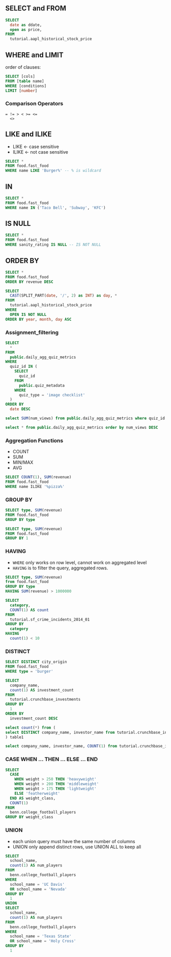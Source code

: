 ## SELECT and FROM
```sql
SELECT
  date as ddate,
  open as price,
FROM
  tutorial.aapl_historical_stock_price
```

## WHERE and LIMIT

order of clauses:

```sql
SELECT [cols]
FROM [table name]
WHERE [conditions]
LIMIT [number]
```

### Comparison Operators

```
= != > < >= <=
  <>

```

## LIKE and ILIKE
- LIKE <- case sensitive
- ILIKE <- not case sensitive
```sql
SELECT *
FROM food.fast_food
WHERE name LIKE 'Burger%' -- % is wildcard
```

## IN
```sql
SELECT *
FROM food.fast_food
WHERE name IN ('Taco Bell', 'Subway', 'KFC')
```

## IS NULL
```sql
SELECT *
FROM food.fast_food
WHERE sanity_rating IS NULL -- IS NOT NULL
```

## ORDER BY
```sql
SELECT *
FROM food.fast_food
ORDER BY revenue DESC
```
```sql
SELECT
  CAST(SPLIT_PART(date, '/', 2) as INT) as day, *
FROM
  tutorial.aapl_historical_stock_price
WHERE
  OPEN IS NOT NULL
ORDER BY year, month, day ASC
```

### Assignment_filtering
```sql
SELECT
  *
FROM
  public.daily_agg_quiz_metrics
WHERE
  quiz_id IN (
    SELECT
      quiz_id
    FROM
      public.quiz_metadata
    WHERE
      quiz_type = 'image checklist'
  )
ORDER BY
  date DESC
```
```sql
select SUM(num_views) from public.daily_agg_quiz_metrics where quiz_id = '2557125'

select * from public.daily_agg_quiz_metrics order by num_views DESC
```

### Aggregation Functions

- COUNT
- SUM
- MIN/MAX
- AVG

```sql
SELECT COUNT(1), SUM(revenue)
FROM food.fast_food
WHERE name ILIKE '%pizza%'
```

### GROUP BY
```sql
SELECT type, SUM(revenue)
FROM food.fast_food
GROUP BY type

SELECT type, SUM(revenue)
FROM food.fast_food
GROUP BY 1

```

### HAVING

- `WHERE` only works on row level, cannot work on aggregated level
- `HAVING` is to filter the query, aggregated rows.

```sql
SELECT type, SUM(revenue)
from food.fast_food
GROUP BY type
HAVING SUM(revenue) > 1000000
```



```sql
SELECT
  category,
  COUNT(1) AS count
FROM
  tutorial.sf_crime_incidents_2014_01
GROUP BY
  category
HAVING
  count(1) < 10
```

### DISTINCT

```sql
SELECT DISTINCT city_origin
FROM food.fast_food
WHERE type = 'burger'
```

```sql
SELECT
  company_name,
  count(1) AS investment_count
FROM
  tutorial.crunchbase_investments
GROUP BY
  1
ORDER BY
  investment_count DESC
```

```sql
select count(*) from (
select DISTINCT company_name, investor_name from tutorial.crunchbase_investments
) table1
```

```sql
select company_name, investor_name, COUNT(1) from tutorial.crunchbase_investments GROUP by 1, 2 order by 3 desc
```



### CASE WHEN ... THEN ... ELSE ... END

```sql
SELECT
  CASE
    WHEN weight > 250 THEN 'heavyweight'
    WHEN weight > 200 THEN 'middleweight'
    WHEN weight > 175 THEN 'lightweight'
    ELSE 'featherweight'
  END AS weight_class,
  COUNT(1)
FROM
  benn.college_football_players
GROUP BY weight_class
```

### UNION

- each union query must have the same number of columns
- UNION only append distinct rows, use UNION ALL to keep all

```sql
SELECT
  school_name,
  count(1) AS num_players
FROM
  benn.college_football_players
WHERE
  school_name = 'UC Davis'
  OR school_name = 'Nevada'
GROUP BY
  1
UNION
SELECT
  school_name,
  count(1) AS num_players
FROM
  benn.college_football_players
WHERE
  school_name = 'Texas State'
  OR school_name = 'Holy Cross'
GROUP BY
  1
```



